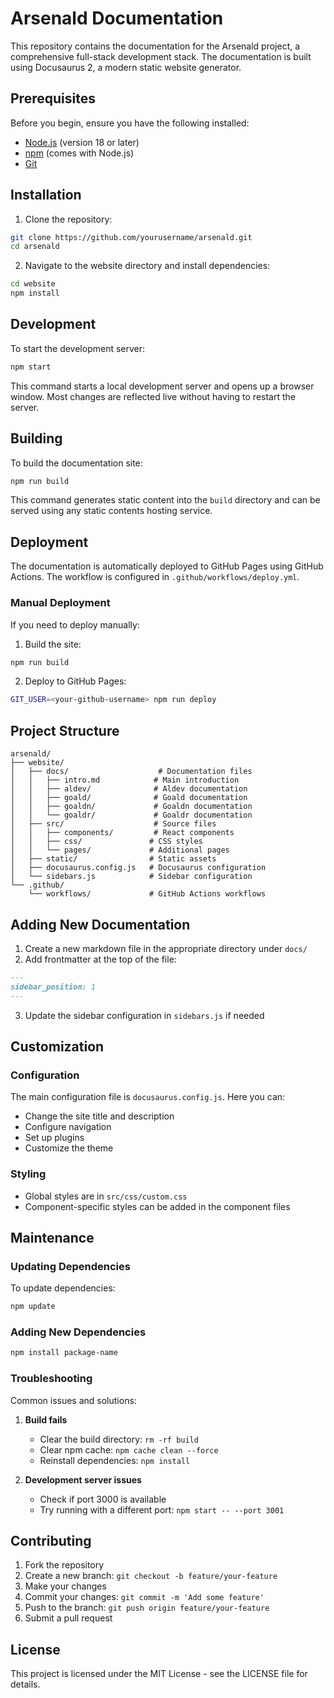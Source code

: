 # Arsenald Documentation

This repository contains the documentation for the Arsenald project, a comprehensive full-stack development stack. The documentation is built using Docusaurus 2, a modern static website generator.

## Prerequisites

Before you begin, ensure you have the following installed:
- [Node.js](https://nodejs.org/) (version 18 or later)
- [npm](https://www.npmjs.com/) (comes with Node.js)
- [Git](https://git-scm.com/)

## Installation

1. Clone the repository:
```bash
git clone https://github.com/yourusername/arsenald.git
cd arsenald
```

2. Navigate to the website directory and install dependencies:
```bash
cd website
npm install
```

## Development

To start the development server:

```bash
npm start
```

This command starts a local development server and opens up a browser window. Most changes are reflected live without having to restart the server.

## Building

To build the documentation site:

```bash
npm run build
```

This command generates static content into the `build` directory and can be served using any static contents hosting service.

## Deployment

The documentation is automatically deployed to GitHub Pages using GitHub Actions. The workflow is configured in `.github/workflows/deploy.yml`.

### Manual Deployment

If you need to deploy manually:

1. Build the site:
```bash
npm run build
```

2. Deploy to GitHub Pages:
```bash
GIT_USER=<your-github-username> npm run deploy
```

## Project Structure

```
arsenald/
├── website/
│   ├── docs/                    # Documentation files
│   │   ├── intro.md            # Main introduction
│   │   ├── aldev/              # Aldev documentation
│   │   ├── goald/              # Goald documentation
│   │   ├── goaldn/             # Goaldn documentation
│   │   └── goaldr/             # Goaldr documentation
│   ├── src/                    # Source files
│   │   ├── components/         # React components
│   │   ├── css/               # CSS styles
│   │   └── pages/             # Additional pages
│   ├── static/                # Static assets
│   ├── docusaurus.config.js   # Docusaurus configuration
│   └── sidebars.js            # Sidebar configuration
└── .github/
    └── workflows/             # GitHub Actions workflows
```

## Adding New Documentation

1. Create a new markdown file in the appropriate directory under `docs/`
2. Add frontmatter at the top of the file:
```markdown
---
sidebar_position: 1
---
```
3. Update the sidebar configuration in `sidebars.js` if needed

## Customization

### Configuration

The main configuration file is `docusaurus.config.js`. Here you can:
- Change the site title and description
- Configure navigation
- Set up plugins
- Customize the theme

### Styling

- Global styles are in `src/css/custom.css`
- Component-specific styles can be added in the component files

## Maintenance

### Updating Dependencies

To update dependencies:

```bash
npm update
```

### Adding New Dependencies

```bash
npm install package-name
```

### Troubleshooting

Common issues and solutions:

1. **Build fails**
   - Clear the build directory: `rm -rf build`
   - Clear npm cache: `npm cache clean --force`
   - Reinstall dependencies: `npm install`

2. **Development server issues**
   - Check if port 3000 is available
   - Try running with a different port: `npm start -- --port 3001`

## Contributing

1. Fork the repository
2. Create a new branch: `git checkout -b feature/your-feature`
3. Make your changes
4. Commit your changes: `git commit -m 'Add some feature'`
5. Push to the branch: `git push origin feature/your-feature`
6. Submit a pull request

## License

This project is licensed under the MIT License - see the LICENSE file for details.